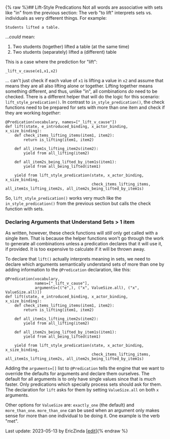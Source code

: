 {% raw %}## Lift-Style Predications
Not all words are associative with sets like "in" from the previous section: The verb "to lift" interprets sets vs. individuals as very different things.  For example:

```
Students lifted a table.
```
...*could* mean: 
1. Two students (together) lifted a table (at the same time)
2. Two students (separately) lifted a (different) table

This is a case where the prediction for "lift":

```
_lift_v_cause(e1,x1,x2)
```

... can't just check if each value of `x1` is lifting a value in `x2` and assume that means they are all also lifting alone or together.  Lifting together means something different, and thus, unlike "in", all combinations *do* need to be checked. There is a different helper that will do the logic for this scenario: `lift_style_predication()`. In contrast to `in_style_predication()`, the check functions need to be prepared for sets with more than one item and check if they are working *together*:

```
@Predication(vocabulary, names=["_lift_v_cause"])
def lift(state, e_introduced_binding, x_actor_binding, x_size_binding):
    def check_items_lifting_items(item1, item2):
        return is_lifting(item1, item2)
    
    def all_item1s_lifting_item2s(item2):
        yield from all_lifting(item2)

    def all_item2s_being_lifted_by_item1s(item1):
        yield from all_being_lifted(item1)

    yield from lift_style_predication(state, x_actor_binding, x_size_binding, 
                                      check_items_lifting_items, all_item1s_lifting_item2s, all_item2s_being_lifted_by_item1s)
```

So, `lift_style_predication()` works very much like the `in_style_predication()` from the previous section but calls the check function with sets.  

### Declaring Arguments that Understand Sets > 1 item
As written, however, these check functions will *still* only get called with a single item. That is because the helper functions won't go through the work to generate all combinations unless a predication declares that it will use it, if provided. It is too expensive to calculate if it will be thrown away.  

To declare that `lift()` actually interprets meaning in sets, we need to declare which arguments semantically understand sets of more than one by adding information to the `@Predication` declaration, like this:

```
@Predication(vocabulary, 
             names=["_lift_v_cause"], 
             arguments=[("e",), ("x", ValueSize.all), ("x", ValueSize.all)])
def lift(state, e_introduced_binding, x_actor_binding, x_size_binding):
    def check_items_lifting_items(item1, item2):
        return is_lifting(item1, item2)
    
    def all_item1s_lifting_item2s(item2):
        yield from all_lifting(item2)

    def all_item2s_being_lifted_by_item1s(item1):
        yield from all_being_lifted(item1)

    yield from lift_style_predication(state, x_actor_binding, x_size_binding, 
                                      check_items_lifting_items, all_item1s_lifting_item2s, all_item2s_being_lifted_by_item1s)
```

Adding the `arguments=[]` list to `@Predication` tells the engine that we want to override the defaults for arguments and declare them ourselves.  The default for all arguments is to only have single values since that is *much* faster.  Only predications which specially process sets should ask for them. The declaration for `lift` asks for them by setting `ValueSize.all` on both `x` arguments.

Other options for `ValueSize` are: `exactly_one` (the default) and `more_than_one`. `more_than_one` can be used when an argument only makes sense for more than one individual to be doing it. One example is the verb "met".

Last update: 2023-05-13 by EricZinda [[edit](https://github.com/EricZinda/Perplexity/edit/main/docs/pxHowTo/pxHowTo40LiftStylePredications.md)]{% endraw %}